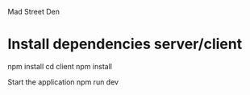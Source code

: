 Mad Street Den

# Install dependencies server/client
npm install
cd client
npm install

Start the application
npm run dev
```

